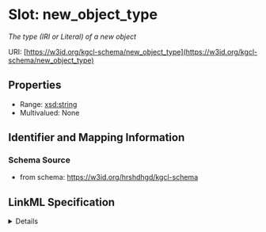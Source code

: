 # Slot: new_object_type
_The type (IRI or Literal) of a new object_


URI: [https://w3id.org/kgcl-schema/new_object_type](https://w3id.org/kgcl-schema/new_object_type)



<!-- no inheritance hierarchy -->




## Properties

* Range: [xsd:string](xsd:string)
* Multivalued: None







## Identifier and Mapping Information







### Schema Source


* from schema: https://w3id.org/hrshdhgd/kgcl-schema




## LinkML Specification

<details>
```yaml
name: new object type
description: The type (IRI or Literal) of a new object
deprecated: no longer required
from_schema: https://w3id.org/hrshdhgd/kgcl-schema
rank: 1000
alias: new_object_type
domain_of:
- node move
range: string

```
</details>